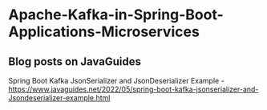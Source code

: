 # Apache-Kafka-in-Spring-Boot-Applications-Microservices

## Blog posts on JavaGuides
Spring Boot Kafka JsonSerializer and JsonDeserializer Example - https://www.javaguides.net/2022/05/spring-boot-kafka-jsonserializer-and-Jsondeserializer-example.html
